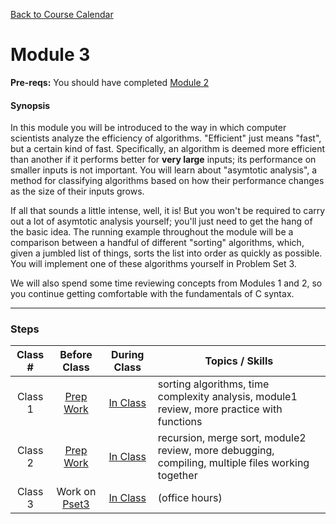 [Back to Course Calendar](../../..)
# Module 3

**Pre-reqs:** You should have completed [Module 2](../module2)

#### Synopsis 

In this module you will be introduced to the way in which computer scientists analyze the efficiency of algorithms. "Efficient" just means "fast", but a certain kind of fast. Specifically, an algorithm is deemed more efficient than another if it performs better for **very large** inputs; its performance on smaller inputs is not important. You will learn about "asymtotic analysis", a method for classifying algorithms based on how their performance changes as the size of their inputs grows. 

If all that sounds a little intense, well, it is! But you won't be required to carry out a lot of asymtotic analysis yourself; you'll just need to get the hang of the basic idea. The running example throughout the module will be a comparison between a handful of different "sorting" algorithms, which, given a jumbled list of things, sorts the list into order as quickly as possible. You will implement one of these algorithms yourself in Problem Set 3.

We will also spend some time reviewing concepts from Modules 1 and 2, so you continue getting comfortable with the fundamentals of C syntax.

*** 

### Steps

Class # | Before Class | During Class | Topics / Skills
:--------:|:--------------:|:--------------:|----------------
Class 1 | [Prep Work](./materials/class1-prep) | [In Class](./materials/class1) | sorting algorithms, time complexity analysis, module1 review, more practice with functions
Class 2 | [Prep Work](./materials/class2-prep) | [In Class](./materials/class2) | recursion, merge sort, module2 review, more debugging, compiling, multiple files working together
Class 3 | Work on [Pset3](./materials/problem-set) | [In Class](./materials/class3) | (office hours)

